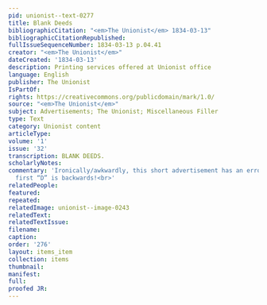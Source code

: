 ```yaml
---
pid: unionist--text-0277
title: Blank Deeds
bibliographicCitation: "<em>The Unionist</em> 1834-03-13"
bibliographicCitationRepublished: 
fullIssueSequenceNumber: 1834-03-13 p.04.41
creator: "<em>The Unionist</em>"
dateCreated: '1834-03-13'
description: Printing services offered at Unionist office
language: English
publisher: The Unionist
IsPartOf: 
rights: https://creativecommons.org/publicdomain/mark/1.0/
source: "<em>The Unionist</em>"
subject: Advertisements; The Unionist; Miscellaneous Filler
type: Text
category: Unionist content
articleType: 
volume: '1'
issue: '32'
transcription: BLANK DEEDS.
scholarlyNotes: 
commentary: 'Ironically/awkwardly, this short advertisement has an error in it: the
  first “D” is backwards!<br>'
relatedPeople: 
featured: 
repeated: 
relatedImage: unionist--image-0243
relatedText: 
relatedTextIssue: 
filename: 
caption: 
order: '276'
layout: items_item
collection: items
thumbnail: 
manifest: 
full: 
proofed JR: 
---
```

